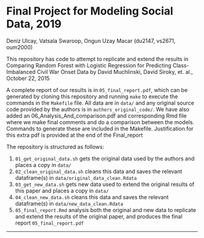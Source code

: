 # Final Project for Modeling Social Data, 2019

Deniz Ulcay, Vatsala Swaroop, Ongun Uzay Macar (du2147, vs2671, oum2000)

This repository has code to attempt to replicate and extend the results in Comparing Random Forest with Logistic Regression for Predicting Class-Imbalanced Civil War Onset Data by David Muchlinski, David Siroky, et. al., October 22, 2015

A complete report of our results is in `05_final_report.pdf`, which can be generated by cloning this repository and running `make` to execute the commands in the `Makefile` file. All data are in `data/` and any original source code provided by the authors is in `authors_original_code/`. We have also added an 06_Analysis_And_comparison.pdf and corresponding Rmd file where we make final comments and do a comparison between the models. Commands to generate these are included in the Makefile. Justification for this extra pdf is provided at the end of the Final_report

The repository is structured as follows:

1. `01_get_original_data.sh` gets the original data used by the authors and places a copy in `data/`
2. `02_clean_original_data.sh` cleans this data and saves the relevant dataframe(s) in `data/original_data_clean.Rdata`
3. `03_get_new_data.sh` gets new data used to extend the original results of this paper and places a copy in `data/`
4. `04_clean_new_data.sh` cleans this data and saves the relevant dataframe(s) in `data/new_data_clean.Rdata`
5. `05_final_report.Rmd` analysis both the original and new data to replicate and extend the results of the original paper, and produces the final report `05_final_report.pdf`

----
